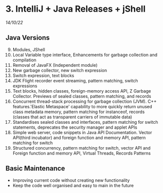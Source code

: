 # 3. IntelliJ + Java Releases + jShell
_14/10/22_

## Java Versions
9. Modules, JShell
10. Local Variable type interface, Enhancements for garbage collection and compilation
11. Removal of JavaFX (Independent module)
12. New garbage collector, new switch expression
13. Switch expression, text blocks
14. JDK Flight recorder event streaming, pattern matching, switch expressions
15. Text blocks, hidden classes, foreign-memory access API, Z Garbage Collector. Previews of sealed classes, pattern matching, and records
16. Concurrent thread-stack processing for garbage collection (JVM). C++ features.'Elastic Metaspace' capability to more quickly return unused class metadata memory, pattern matching for instanceof, records (classes that act as transparent carriers of immutable data)
17. Standardises sealed classes and interfaces, pattern matching for switch statements, deprecates the security manager and applet APIs
18. Simple web server, code snippets in Java API Documentation. Vector API(third incubator) and foreign function and memory API, pattern matching for switch
19. Structured concurrency, pattern matching for switch, vector API and Foreign function and memory API, Virtual Threads, Records Patterns

## Basic Maintenance
- Improving current code without creating new functionality
- Keep the code well organised and easy to main in the future